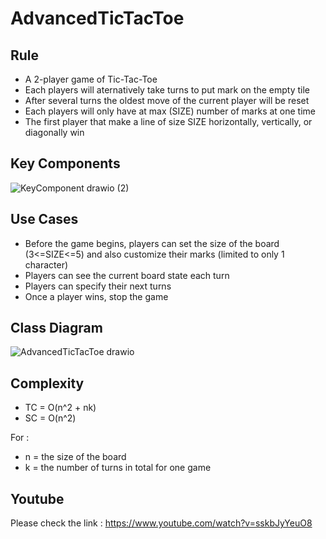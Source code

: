 # AdvancedTicTacToe
## Rule
- A 2-player game of Tic-Tac-Toe
- Each players will aternatively take turns to put mark on the empty tile
- After several turns the oldest move of the current player will be reset
- Each players will only have at max (SIZE) number of marks at one time
- The first player that make a line of size SIZE horizontally, vertically, or diagonally win
  
## Key Components
![KeyComponent drawio (2)](https://github.com/user-attachments/assets/58446d87-fa05-4fda-a858-040d475fe61e)

## Use Cases
- Before the game begins, players can set the size of the board (3<=SIZE<=5) and also customize their marks (limited to only 1 character)
- Players can see the current board state each turn
- Players can specify their next turns
- Once a player wins, stop the game

## Class Diagram
![AdvancedTicTacToe drawio](https://github.com/user-attachments/assets/23d822d4-14ff-409d-af66-021743062890)

## Complexity 
- TC = O(n^2 + nk)
- SC = O(n^2)

For :
- n = the size of the board
- k = the number of turns in total for one game

## Youtube
Please check the link : 
https://www.youtube.com/watch?v=sskbJyYeuO8

